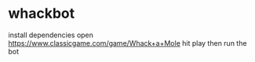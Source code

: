 # whackbot
install dependencies
open https://www.classicgame.com/game/Whack+a+Mole
hit play then run the bot

